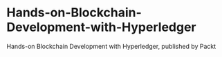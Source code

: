 # Hands-on-Blockchain-Development-with-Hyperledger
Hands-on Blockchain Development with Hyperledger, published by Packt
